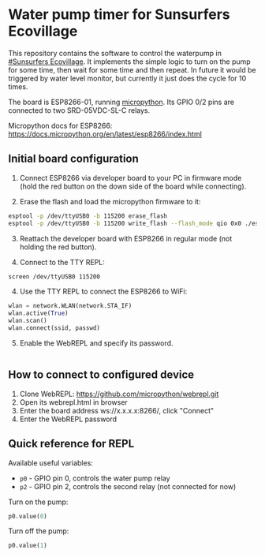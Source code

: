 Water pump timer for Sunsurfers Ecovillage
==========================================

This repository contains the software to control the waterpump in [#Sunsurfers
Ecovillage](http://sunsurfers.ru/projects/eco-village-georgia/). It implements
the simple logic to turn on the pump for some time, then wait for some time and
then repeat. In future it would be triggered by water level monitor, but
currently it just does the cycle for 10 times.

The board is ESP8266-01, running [micropython](http://micropython.org/). Its
GPIO 0/2 pins are connected to two SRD-05VDC-SL-C relays.

Micropython docs for ESP8266: https://docs.micropython.org/en/latest/esp8266/index.html

Initial board configuration
---------------------------

1. Connect ESP8266 via developer board to your PC in firmware mode (hold the
   red button on the down side of the board while connecting).

2. Erase the flash and load the micropython firmware to it:

```bash
esptool -p /dev/ttyUSB0 -b 115200 erase_flash
esptool -p /dev/ttyUSB0 -b 115200 write_flash --flash_mode qio 0x0 ./esp8266-20180511-v1.9.4.bin
```

3. Reattach the developer board with ESP8266 in regular mode (not holding the red button).

4. Connect to the TTY REPL:

```bash
screen /dev/ttyUSB0 115200
```

4. Use the TTY REPL to connect the ESP8266 to WiFi:

```python
wlan = network.WLAN(network.STA_IF)
wlan.active(True)
wlan.scan()
wlan.connect(ssid, passwd)
```

5. Enable the WebREPL and specify its password.

```

```

How to connect to configured device
-----------------------------------

1. Clone WebREPL: https://github.com/micropython/webrepl.git
2. Open its webrepl.html in browser
3. Enter the board address ws://x.x.x.x:8266/, click "Connect"
4. Enter the WebREPL password

Quick reference for REPL
------------------------

Available useful variables:

* `p0` - GPIO pin 0, controls the water pump relay
* `p2` - GPIO pin 2, controls the second relay (not connected for now)

Turn on the pump:

```python
p0.value(0)
```

Turn off the pump:

```python
p0.value(1)
```
